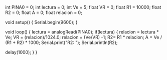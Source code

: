 int PINA0 = 0;
int lectura = 0;
int Ve = 5; 
float VR = 0;
float R1 = 10000;
float R2 = 0;
float A = 0;
float relacion = 0;

void setup()
{
Serial.begin(9600);
}

void loop()
{
lectura = analogRead(PINA0);
if(lectura) 
{
relacion = lectura * Ve;
VR = (relacion)/1024.0;
relacion = (Ve/VR) -1;
R2= R1 * relacion;
A = Ve / (R1 + R2) * 1000;
Serial.print("R2: ");
Serial.println(R2);

delay(1000);
}
}
